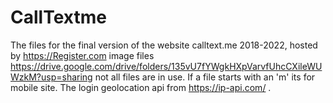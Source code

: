 # CallTextme
The files for the final version of the website calltext.me 2018-2022, hosted by https://Register.com
image files https://drive.google.com/drive/folders/135vU7fYWgkHXpVarvfUhcCXileWUWzkM?usp=sharing
not all files are in use. If a file starts with an 'm' its for mobile site. The login geolocation api from https://ip-api.com/ . 
